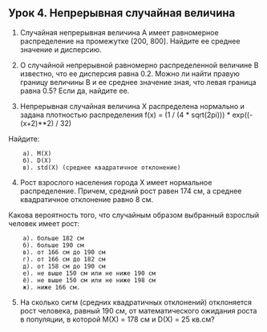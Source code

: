 ## Урок 4. Непрерывная случайная величина

1. Случайная непрерывная величина A имеет равномерное распределение на промежутке (200, 800]. Найдите ее среднее значение и дисперсию.


2. О случайной непрерывной равномерно распределенной величине B известно, что ее дисперсия равна 0.2. Можно ли найти правую границу величины B и ее среднее значение зная, что левая граница равна 0.5? Если да, найдите ее.


3. Непрерывная случайная величина X распределена нормально и задана плотностью распределения f(x) = (1 / (4 * sqrt(2pi))) * exp((-(x+2)**2) / 32)


Найдите:

        а). M(X)
        б). D(X)
        в). std(X) (среднее квадратичное отклонение)


4. Рост взрослого населения города X имеет нормальное распределение.
Причем, средний рост равен 174 см, а среднее квадратичное отклонение равно 8 см.

Какова вероятность того, что случайным образом выбранный взрослый человек имеет рост:

        а). больше 182 см
        б). больше 190 см
        в). от 166 см до 190 см
        г). от 166 см до 182 см
        д). от 158 см до 190 см
        е). не выше 150 см или не ниже 190 см
        ё). не выше 150 см или не ниже 198 см
        ж). ниже 166 см.

5. На сколько сигм (средних квадратичных отклонений) отклоняется рост человека, равный 190 см, от математического ожидания роста в популяции, в которой M(X) = 178 см и D(X) = 25 кв.см?